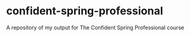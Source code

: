 # confident-spring-professional
A repository of my output for The Confident Spring Professional course
